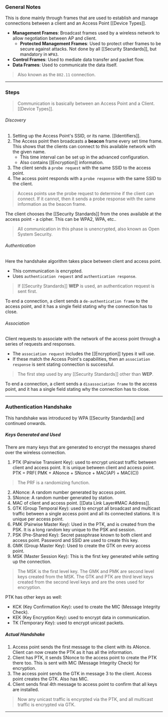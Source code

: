 ### General Notes

This is done mainly through frames that are used to establish and manage connections between a client and an Access Point [[Device Types]].
- **Management Frames**: Broadcast frames used by a wireless network to allow negotiation between AP and client.
	- **Protected Management Frames**: Used to protect other frames to be secure against attacks. Not done by all [[Security Standards]], but mandatory in `WPA3`.
- **Control Frames**: Used to mediate data transfer and packet flow.
- **Data Frames**: Used to communicate the data itself.

> Also known as the `802.11` connection.

---
### Steps

> Communication is basically between an Access Point and a Client. [[Device Types]].

###### Discovery
1. Setting up the Access Point's SSID, or its name. [[Identifiers]].
2. The Access point then broadcasts a **beacon** frame every set time frame. This shows that the clients can connect to this available network with the given name.
	* This time interval can be set up in the advanced configuration.
	* Also contains [[Encryption]] information.
3. The client sends a `probe request` with the same SSID to the access point.
4. The access point responds with a `probe response` with the same SSID to the client.

> Access points use the probe request to determine if the client can connect. If it cannot, then it sends a probe response with the same information as the beacon frame.

The client chooses the [[Security Standards]] from the ones available at the access point - a cipher. This can be WPA2, WPA, etc..

> All communication in this phase is unencrypted, also known as Open System Security.

###### Authentication

Here the handshake algorithm takes place between client and access point.
* This communication is encrypted.
* Uses `authentication request` and `authentication response`.

> If [[Security Standards]] **WEP** is used, an authentication request is sent first.

To end a connection, a client sends a `de-authentication frame` to the access point, and it has a single field stating why the connection has to close.

###### Association

Client requests to associate with the network of the access point through a series of requests and responses.
- The `association request` includes the [[Encryption]] types it will use.
- If these match the Access Point's capabilities, then an `association response` is sent stating connection is successful. 

> The first step used by any [[Security Standards]] other than **WEP**.

To end a connection, a client sends a `disassociation frame` to the access point, and it has a single field stating why the connection has to close.


---
### Authentication Handshake

This handshake was introduced by WPA [[Security Standards]] and continued onwards.
##### Keys Generated and Used

There are many keys that are generated to encrypt the messages shared over the wireless connection.

1. PTK (Pairwise Transient Key): used to encrypt unicast traffic between client and access point. It is unique between client and access point.
PTK = PRF( PMK + ANonce + SNonce + MAC(AP) + MAC(C))
> The PRF is a randomizing function.

2. ANonce: A random number generated by access point.
3. SNonce: A random number generated by station.
4. MAC of client and access point. [[Data Link Layer#MAC Address]].
5. GTK (Group Temporal Key): used to encrypt all broadcast and multicast traffic between a single access point and all its connected stations. It is unique per access point.
6. PMK (Pairwise Master Key): Used in the PTK, and is created from the PSK. It is a long random key unique to the PSK and session.
7. PSK (Pre-Shared Key): Secret passphrase known to both client and access point. Password and SSID are used to create this key.
8. GMK (Group Master Key): Used to create the GTK on every access point.
9. MSK (Master Session Key): This is the first key generated while setting up the connection.

> The MSK is the first level key.
> The GMK and PMK are second level keys created from the MSK.
> The GTK and PTK are third level keys created from the second level keys and are the ones used for encryption.

PTK has other keys as well:
* KCK (Key Confirmation Key): used to create the MIC (Message Integrity Check).
* KEK (Key Encryption Key): used to encrypt data in communication.
* TK (Temporary Key): used to encrypt unicast packets.
##### Actual Handshake

1. Access point sends the first message to the client with its ANonce. Client can now create the PTK as it has all the information.
2. Client has PTK, it sends SNonce to the access point to create the PTK there too. This is sent with MIC (Message Integrity Check) for encryption.
3. The access point sends the GTK in message 3 to the client. Access point creates the GTK. Also has MIC.
4. Client sends final 4th message to access point to confirm that all keys are installed.

> Now any unicast traffic is encyrpted via the PTK, and all multicast traffic is encrypted via GTK.

---

